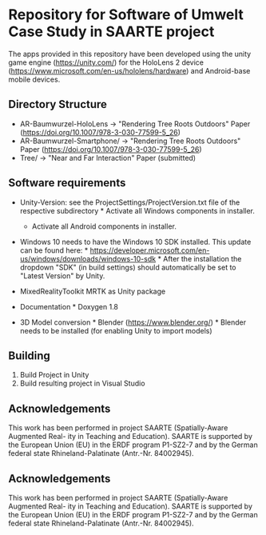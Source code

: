 Repository for Software of Umwelt Case Study in SAARTE project
==============================================================

The apps provided in this repository have been developed using the unity game engine (https://unity.com/) for the HoloLens 2 device (https://www.microsoft.com/en-us/hololens/hardware) and Android-base mobile devices.

Directory Structure
-------------------

- AR-Baumwurzel-HoloLens     -> "Rendering Tree Roots Outdoors" Paper (https://doi.org/10.1007/978-3-030-77599-5_26)
- AR-Baumwurzel-Smartphone/  -> "Rendering Tree Roots Outdoors" Paper (https://doi.org/10.1007/978-3-030-77599-5_26)
- Tree/                      -> "Near and Far Interaction" Paper (submitted)


Software requirements
---------------------

* Unity-Version: see the ProjectSettings/ProjectVersion.txt file of the respective subdirectory
        * Activate all Windows components in installer.
	* Activate all Android components in installer.

* Windows 10 needs to have the Windows 10 SDK installed. This update can be found here:
        * https://developer.microsoft.com/en-us/windows/downloads/windows-10-sdk
        * After the installation the dropdown "SDK" (in build settings) should automatically be set to "Latest Version" by Unity.

* MixedRealityToolkit MRTK as Unity package

* Documentation
        * Doxygen 1.8

* 3D Model conversion
        * Blender (https://www.blender.org/)
        * Blender needs to be installed (for enabling Unity to import models)

Building
--------

1. Build Project in Unity
2. Build resulting project in Visual Studio

Acknowledgements
----------------
This work has been performed in project SAARTE (Spatially-Aware Augmented Real-
ity in Teaching and Education). SAARTE is supported by the European Union (EU)
in the ERDF program P1-SZ2-7 and by the German federal state Rhineland-Palatinate
(Antr.-Nr. 84002945).


Acknowledgements
----------------
This work has been performed in project SAARTE (Spatially-Aware Augmented Real-
ity in Teaching and Education). SAARTE is supported by the European Union (EU)
in the ERDF program P1-SZ2-7 and by the German federal state Rhineland-Palatinate
(Antr.-Nr. 84002945).


